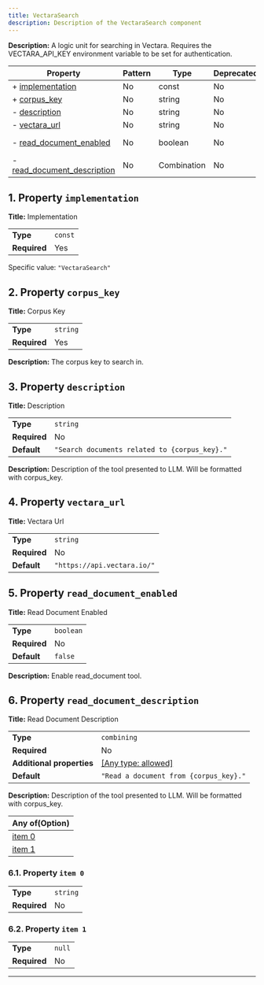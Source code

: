 ```yaml
---
title: VectaraSearch
description: Description of the VectaraSearch component
---
```


**Description:** A logic unit for searching in Vectara. Requires the VECTARA_API_KEY environment variable to be set for authentication.

| Property                                                   | Pattern | Type        | Deprecated | Definition | Title/Description         |
| ---------------------------------------------------------- | ------- | ----------- | ---------- | ---------- | ------------------------- |
| + [implementation](#implementation )                       | No      | const       | No         | -          | Implementation            |
| + [corpus_key](#corpus_key )                               | No      | string      | No         | -          | Corpus Key                |
| - [description](#description )                             | No      | string      | No         | -          | Description               |
| - [vectara_url](#vectara_url )                             | No      | string      | No         | -          | Vectara Url               |
| - [read_document_enabled](#read_document_enabled )         | No      | boolean     | No         | -          | Read Document Enabled     |
| - [read_document_description](#read_document_description ) | No      | Combination | No         | -          | Read Document Description |

## <a name="implementation"></a>1. Property `implementation`

**Title:** Implementation

|              |         |
| ------------ | ------- |
| **Type**     | `const` |
| **Required** | Yes     |

Specific value: `"VectaraSearch"`

## <a name="corpus_key"></a>2. Property `corpus_key`

**Title:** Corpus Key

|              |          |
| ------------ | -------- |
| **Type**     | `string` |
| **Required** | Yes      |

**Description:** The corpus key to search in.

## <a name="description"></a>3. Property `description`

**Title:** Description

|              |                                               |
| ------------ | --------------------------------------------- |
| **Type**     | `string`                                      |
| **Required** | No                                            |
| **Default**  | `"Search documents related to {corpus_key}."` |

**Description:** Description of the tool presented to LLM. Will be formatted with corpus_key.

## <a name="vectara_url"></a>4. Property `vectara_url`

**Title:** Vectara Url

|              |                             |
| ------------ | --------------------------- |
| **Type**     | `string`                    |
| **Required** | No                          |
| **Default**  | `"https://api.vectara.io/"` |

## <a name="read_document_enabled"></a>5. Property `read_document_enabled`

**Title:** Read Document Enabled

|              |           |
| ------------ | --------- |
| **Type**     | `boolean` |
| **Required** | No        |
| **Default**  | `false`   |

**Description:** Enable read_document tool.

## <a name="read_document_description"></a>6. Property `read_document_description`

**Title:** Read Document Description

|                           |                                                                           |
| ------------------------- | ------------------------------------------------------------------------- |
| **Type**                  | `combining`                                                               |
| **Required**              | No                                                                        |
| **Additional properties** | [[Any type: allowed]](# "Additional Properties of any type are allowed.") |
| **Default**               | `"Read a document from {corpus_key}."`                                    |

**Description:** Description of the tool presented to LLM. Will be formatted with corpus_key.

| Any of(Option)                                |
| --------------------------------------------- |
| [item 0](#read_document_description_anyOf_i0) |
| [item 1](#read_document_description_anyOf_i1) |

### <a name="read_document_description_anyOf_i0"></a>6.1. Property `item 0`

|              |          |
| ------------ | -------- |
| **Type**     | `string` |
| **Required** | No       |

### <a name="read_document_description_anyOf_i1"></a>6.2. Property `item 1`

|              |        |
| ------------ | ------ |
| **Type**     | `null` |
| **Required** | No     |

----------------------------------------------------------------------------------------------------------------------------
